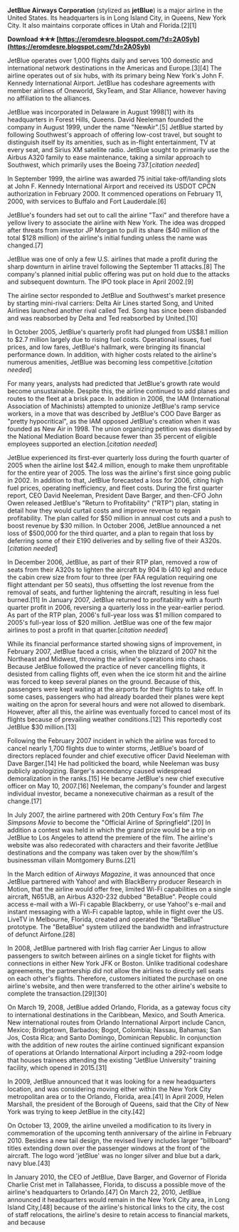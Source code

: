 
 
**JetBlue Airways Corporation** (stylized as **jetBlue**) is a major airline in the United States. Its headquarters is in Long Island City, in Queens, New York City. It also maintains corporate offices in Utah and Florida.[2][1]
 
**Download ✯✯✯ [https://eromdesre.blogspot.com/?d=2A0Syb](https://eromdesre.blogspot.com/?d=2A0Syb)**


 
JetBlue operates over 1,000 flights daily and serves 100 domestic and international network destinations in the Americas and Europe.[3][4] The airline operates out of six hubs, with its primary being New York's John F. Kennedy International Airport. JetBlue has codeshare agreements with member airlines of Oneworld, SkyTeam, and Star Alliance, however having no affiliation to the alliances.
 
JetBlue was incorporated in Delaware in August 1998[1] with its headquarters in Forest Hills, Queens. David Neeleman founded the company in August 1999, under the name "NewAir".[5] JetBlue started by following Southwest's approach of offering low-cost travel, but sought to distinguish itself by its amenities, such as in-flight entertainment, TV at every seat, and Sirius XM satellite radio. JetBlue sought to primarily use the Airbus A320 family to ease maintenance, taking a similar approach to Southwest, which primarily uses the Boeing 737.[*citation needed*]

In September 1999, the airline was awarded 75 initial take-off/landing slots at John F. Kennedy International Airport and received its USDOT CPCN authorization in February 2000. It commenced operations on February 11, 2000, with services to Buffalo and Fort Lauderdale.[6]
 
JetBlue's founders had set out to call the airline "Taxi" and therefore have a yellow livery to associate the airline with New York. The idea was dropped after threats from investor JP Morgan to pull its share ($40 million of the total $128 million) of the airline's initial funding unless the name was changed.[7]
 
JetBlue was one of only a few U.S. airlines that made a profit during the sharp downturn in airline travel following the September 11 attacks.[8] The company's planned initial public offering was put on hold due to the attacks and subsequent downturn. The IPO took place in April 2002.[9]
 
The airline sector responded to JetBlue and Southwest's market presence by starting mini-rival carriers: Delta Air Lines started Song, and United Airlines launched another rival called Ted. Song has since been disbanded and was reabsorbed by Delta and Ted reabsorbed by United.[10]
 
In October 2005, JetBlue's quarterly profit had plunged from US$8.1 million to $2.7 million largely due to rising fuel costs. Operational issues, fuel prices, and low fares, JetBlue's hallmark, were bringing its financial performance down. In addition, with higher costs related to the airline's numerous amenities, JetBlue was becoming less competitive.[*citation needed*]
 
For many years, analysts had predicted that JetBlue's growth rate would become unsustainable. Despite this, the airline continued to add planes and routes to the fleet at a brisk pace. In addition in 2006, the IAM (International Association of Machinists) attempted to unionize JetBlue's ramp service workers, in a move that was described by JetBlue's COO Dave Barger as "pretty hypocritical", as the IAM opposed JetBlue's creation when it was founded as New Air in 1998. The union organizing petition was dismissed by the National Mediation Board because fewer than 35 percent of eligible employees supported an election.[*citation needed*]
 
JetBlue experienced its first-ever quarterly loss during the fourth quarter of 2005 when the airline lost $42.4 million, enough to make them unprofitable for the entire year of 2005. The loss was the airline's first since going public in 2002. In addition to that, JetBlue forecasted a loss for 2006, citing high fuel prices, operating inefficiency, and fleet costs. During the first quarter report, CEO David Neeleman, President Dave Barger, and then-CFO John Owen released JetBlue's "Return to Profitability" ("RTP") plan, stating in detail how they would curtail costs and improve revenue to regain profitability. The plan called for $50 million in annual cost cuts and a push to boost revenue by $30 million. In October 2006, JetBlue announced a net loss of $500,000 for the third quarter, and a plan to regain that loss by deferring some of their E190 deliveries and by selling five of their A320s.[*citation needed*]
 
In December 2006, JetBlue, as part of their RTP plan, removed a row of seats from their A320s to lighten the aircraft by 904 lb (410 kg) and reduce the cabin crew size from four to three (per FAA regulation requiring one flight attendant per 50 seats), thus offsetting the lost revenue from the removal of seats, and further lightening the aircraft, resulting in less fuel burned.[11] In January 2007, JetBlue returned to profitability with a fourth quarter profit in 2006, reversing a quarterly loss in the year-earlier period. As part of the RTP plan, 2006's full-year loss was $1 million compared to 2005's full-year loss of $20 million. JetBlue was one of the few major airlines to post a profit in that quarter.[*citation needed*]
 
While its financial performance started showing signs of improvement, in February 2007, JetBlue faced a crisis, when the blizzard of 2007 hit the Northeast and Midwest, throwing the airline's operations into chaos. Because JetBlue followed the practice of never cancelling flights, it desisted from calling flights off, even when the ice storm hit and the airline was forced to keep several planes on the ground. Because of this, passengers were kept waiting at the airports for their flights to take off. In some cases, passengers who had already boarded their planes were kept waiting on the apron for several hours and were not allowed to disembark. However, after all this, the airline was eventually forced to cancel most of its flights because of prevailing weather conditions.[12] This reportedly cost JetBlue $30 million.[13]
 
Following the February 2007 incident in which the airline was forced to cancel nearly 1,700 flights due to winter storms, JetBlue's board of directors replaced founder and chief executive officer David Neeleman with Dave Barger.[14] He had politicked the board, while Neeleman was busy publicly apologizing. Barger's ascendancy caused widespread demoralization in the ranks.[15] He became JetBlue's new chief executive officer on May 10, 2007.[16] Neeleman, the company's founder and largest individual investor, became a nonexecutive chairman as a result of the change.[17]
 
In July 2007, the airline partnered with 20th Century Fox's film *The Simpsons Movie* to become the "Official Airline of Springfield".[20] In addition a contest was held in which the grand prize would be a trip on JetBlue to Los Angeles to attend the premiere of the film. The airline's website was also redecorated with characters and their favorite JetBlue destinations and the company was taken over by the show/film's businessman villain Montgomery Burns.[21]
 
In the March edition of *Airways Magazine*, it was announced that once JetBlue partnered with Yahoo! and with BlackBerry producer Research in Motion, that the airline would offer free, limited Wi-Fi capabilities on a single aircraft, N651JB, an Airbus A320-232 dubbed "BetaBlue". People could access e-mail with a Wi-Fi capable Blackberry, or use Yahoo!'s e-mail and instant messaging with a Wi-Fi capable laptop, while in flight over the US. LiveTV in Melbourne, Florida, created and operated the "BetaBlue" prototype. The "BetaBlue" system utilized the bandwidth and infrastructure of defunct Airfone.[28]
 
In 2008, JetBlue partnered with Irish flag carrier Aer Lingus to allow passengers to switch between airlines on a single ticket for flights with connections in either New York JFK or Boston. Unlike traditional codeshare agreements, the partnership did not allow the airlines to directly sell seats on each other's flights. Therefore, customers initiated the purchase on one airline's website, and then were transferred to the other airline's website to complete the transaction.[29][30]
 
On March 19, 2008, JetBlue added Orlando, Florida, as a gateway focus city to international destinations in the Caribbean, Mexico, and South America. New international routes from Orlando International Airport include Cancn, Mexico; Bridgetown, Barbados; Bogot, Colombia; Nassau, Bahamas; San Jos, Costa Rica; and Santo Domingo, Dominican Republic. In conjunction with the addition of new routes the airline continued significant expansion of operations at Orlando International Airport including a 292-room lodge that houses trainees attending the existing "JetBlue University" training facility, which opened in 2015.[31]
 
In 2009, JetBlue announced that it was looking for a new headquarters location, and was considering moving either within the New York City metropolitan area or to the Orlando, Florida, area.[41] In April 2009, Helen Marshall, the president of the Borough of Queens, said that the City of New York was trying to keep JetBlue in the city.[42]
 
On October 13, 2009, the airline unveiled a modification to its livery in commemoration of the upcoming tenth anniversary of the airline in February 2010. Besides a new tail design, the revised livery includes larger "billboard" titles extending down over the passenger windows at the front of the aircraft. The logo word 'jetBlue' was no longer silver and blue but a dark, navy blue.[43]
 
In January 2010, the CEO of JetBlue, Dave Barger, and Governor of Florida Charlie Crist met in Tallahassee, Florida, to discuss a possible move of the airline's headquarters to Orlando.[47] On March 22, 2010, JetBlue announced it headquarters would remain in the New York City area, in Long Island City,[48] because of the airline's historical links to the city, the cost of staff relocations, the airline's desire to retain access to financial markets, and because 